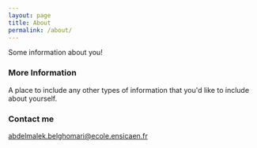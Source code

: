 ```yaml
---
layout: page
title: About
permalink: /about/
---
```


Some information about you!

### More Information

A place to include any other types of information that you'd like to include about yourself.

### Contact me

[abdelmalek.belghomari@ecole.ensicaen.fr](mailto:abdelmalek.belghomari@ecole.ensicaen.fr)
